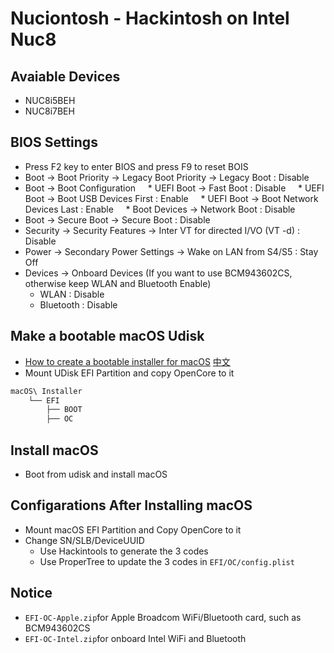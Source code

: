 Nuciontosh  - Hackintosh on Intel Nuc8
=====================================

## Avaiable Devices

* NUC8i5BEH
* NUC8i7BEH

## BIOS Settings

* Press F2 key to enter BIOS and press F9 to reset BOIS 
* Boot -> Boot Priority -> Legacy Boot Priority -> Legacy Boot  : Disable
* Boot -> Boot Configuration
    * UEFI Boot -> Fast Boot : Disable
    * UEFI Boot -> Boot USB Devices First  : Enable
    * UEFI Boot -> Boot Network Devices Last  : Enable
    * Boot Devices -> Network Boot : Disable 
* Boot -> Secure Boot -> Secure Boot  : Disable
* Security -> Security Features -> Inter VT for directed I/VO (VT -d)  : Disable
* Power -> Secondary Power Settings -> Wake on LAN from S4/S5  : Stay Off 
* Devices -> Onboard Devices (If you want to use BCM943602CS, otherwise keep WLAN and Bluetooth Enable)
    * WLAN : Disable
    * Bluetooth : Disable

## Make a bootable macOS Udisk

* [How to create a bootable installer for macOS](https://support.apple.com/en-us/HT201372) [中文](https://support.apple.com/zh-cn/HT208496)
* Mount UDisk EFI Partition and copy OpenCore to it

```txt
macOS\ Installer
    └── EFI
        ├── BOOT
        ├── OC
```

## Install macOS

* Boot from udisk and install macOS

## Configarations After Installing macOS

* Mount macOS EFI Partition and Copy OpenCore to it
* Change SN/SLB/DeviceUUID
    * Use Hackintools to generate the 3 codes
    * Use ProperTree to update the 3 codes in `EFI/OC/config.plist`

## Notice

* ``EFI-OC-Apple.zip``for Apple Broadcom WiFi/Bluetooth card, such as BCM943602CS
* ``EFI-OC-Intel.zip``for onboard Intel WiFi and Bluetooth

